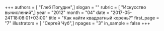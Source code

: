 +++
authors = [ "Глеб Погудин",]
slogan = ""
rubric = [ "Искусство вычислений",]
year = "2012"
month = "04"
date = "2017-05-24T18:08:01+03:00"
title = "Как найти квадратный корень?"
first_page = "7"
illustrators = [ "Сергей Чуб",]
npages = "3"
in_sample = false
+++
